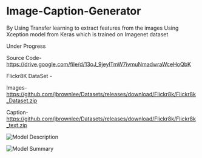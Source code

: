 # Image-Caption-Generator

By Using Transfer learning to extract features from the images Using Xception model from Keras which is trained on Imagenet dataset

Under Progress

Source Code- https://drive.google.com/file/d/13oJ_9jeylTmW7ivmuNmadwraWceHoQbK

Flickr8K DataSet - 

Images- https://github.com/jbrownlee/Datasets/releases/download/Flickr8k/Flickr8k_Dataset.zip

Caption- https://github.com/jbrownlee/Datasets/releases/download/Flickr8k/Flickr8k_text.zip




![Model Description](https://d2h0cx97tjks2p.cloudfront.net/blogs/wp-content/uploads/sites/2/2019/11/Model-of-Image-Caption-Generator-python-project.png)



![Model Summary](https://d2h0cx97tjks2p.cloudfront.net/blogs/wp-content/uploads/sites/2/2019/11/model-python-machine-learning-project.png)
